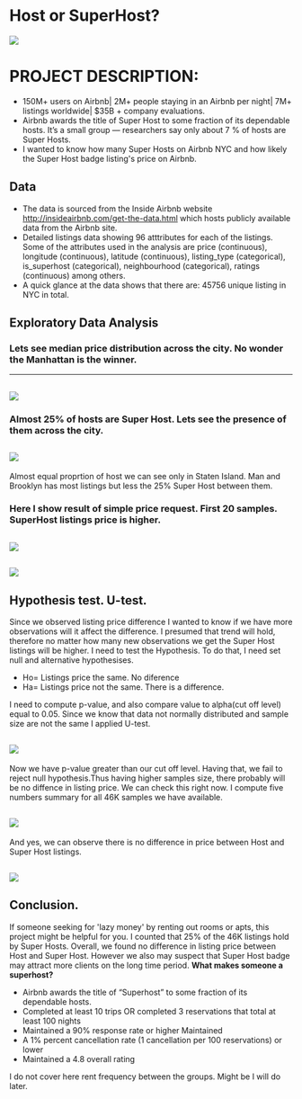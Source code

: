 # Host or SuperHost?
![](https://github.com/evgenygrobov/AIRBNB_NYC/blob/main/pictures/ny_baby.jpeg)
# PROJECT DESCRIPTION: 

- 150M+ users on Airbnb| 2M+ people staying in an Airbnb per night| 7M+ listings worldwide| $35B + company evaluations.
-  Airbnb awards the title of Super Host to some fraction of its dependable hosts. It’s a small group — researchers say only about 7 % of hosts are Super Hosts.
- I wanted to know how many Super Hosts on Airbnb NYC and how likely the Super Host badge listing's price on Airbnb.

## Data

* The data is sourced from the Inside Airbnb website http://insideairbnb.com/get-the-data.html which hosts publicly available data from the Airbnb site.
* Detailed listings data showing 96 atttributes for each of the listings. Some of the attributes used in the analysis are price (continuous), longitude (continuous), latitude (continuous), listing_type (categorical), is_superhost (categorical), neighbourhood (categorical), ratings (continuous) among others.
* A quick glance at the data shows that there are: 45756 unique listing in NYC in total.


## Exploratory Data Analysis

### Lets see median price distribution across the city. No wonder the Manhattan is the winner.
---

![](https://github.com/evgenygrobov/Host_or_SuperHost/blob/main/images/price%20nyc.png)
---


### Almost 25% of hosts are Super Host. Lets see the presence of them across the city.
![](https://github.com/evgenygrobov/Host_or_SuperHost/blob/main/images/hostsPortion.png)
---

Almost equal proprtion of host we can see only in Staten Island. Man and Brooklyn has most listings but less the 25% Super Host between them.

### Here I show result of simple price request. First 20 samples. SuperHost listings price is higher. 

![](https://github.com/evgenygrobov/Host_or_SuperHost/blob/main/images/first_20.png)
---

![](https://github.com/evgenygrobov/Host_or_SuperHost/blob/main/images/first_20numbers.png)
---

## Hypothesis test. U-test.

Since we observed listing price difference I wanted to know if we have more observations will it affect the difference.
I presumed that trend will hold, therefore no matter how many new observations we get the Super Host listings will be higher. 
I need to test the Hypothesis. To do that, I need set null and alternative hypothesises.

* Ho= Listings price the same. No diference
* Ha= Listings price not the same. There is a difference.

I need to compute p-value, and also compare value to alpha(cut off level) equal to 0.05. 
Since we know that data not normally distributed and sample size are not the same I applied U-test.


![](https://github.com/evgenygrobov/Host_or_SuperHost/blob/main/images/U_test.png)
---

Now we have p-value greater than our cut off level. Having that, we fail to reject null hypothesis.Thus having higher samples size, there probably will be no diffence in listing price. 
We can check this right now. I compute five numbers summary for all 46K samples we have available.

![](https://github.com/evgenygrobov/Host_or_SuperHost/blob/main/images/STATISTICS.png)
---

And yes, we can observe there is no difference in price between Host and Super Host listings.


![](https://github.com/evgenygrobov/Host_or_SuperHost/blob/main/images/statistical%20view%20on%20price%20distribition.png)
---

## Conclusion. 
If someone seeking for 'lazy money' by renting out rooms or apts, this project might be helpful for you. I counted that 25% of the 46K listings hold by Super Hosts. Overall, we found no difference in listing price between Host and Super Host.
However we also may suspect that Super Host badge may attract more clients on the long time period.
**What makes someone a superhost?** 
* Airbnb awards the title of “Superhost” to some fraction of its dependable hosts. 
* Completed at least 10 trips OR completed 3 reservations that total at least 100 nights 
* Maintained a 90% response rate or higher Maintained 
* A 1% percent cancellation rate (1 cancellation per 100 reservations) or lower
* Maintained a 4.8 overall rating

I do not cover here rent frequency between the groups. Might be I will do later.
